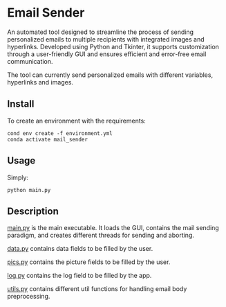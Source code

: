 # Email Sender
An automated tool designed to streamline the process of sending personalized emails to multiple recipients with integrated images and hyperlinks. Developed using Python and Tkinter, it supports customization through a user-friendly GUI and ensures efficient and error-free email communication.

The tool can currently send personalized emails with different variables, hyperlinks and images.

## Install
To create an environment with the requirements:
```
cond env create -f environment.yml
conda activate mail_sender
```

## Usage
Simply:
```
python main.py
```

## Description
[main.py](main.py) is the main executable. It loads the GUI, contains the mail sending paradigm, and creates different threads for sending and aborting.

[data.py](data.py) contains data fields to be filled by the user.

[pics.py](pics.py) contains the picture fields to be filled by the user.

[log.py](log.py) contains the log field to be filled by the app.

[utils.py](utils.py) contains different util functions for handling email body preprocessing.

